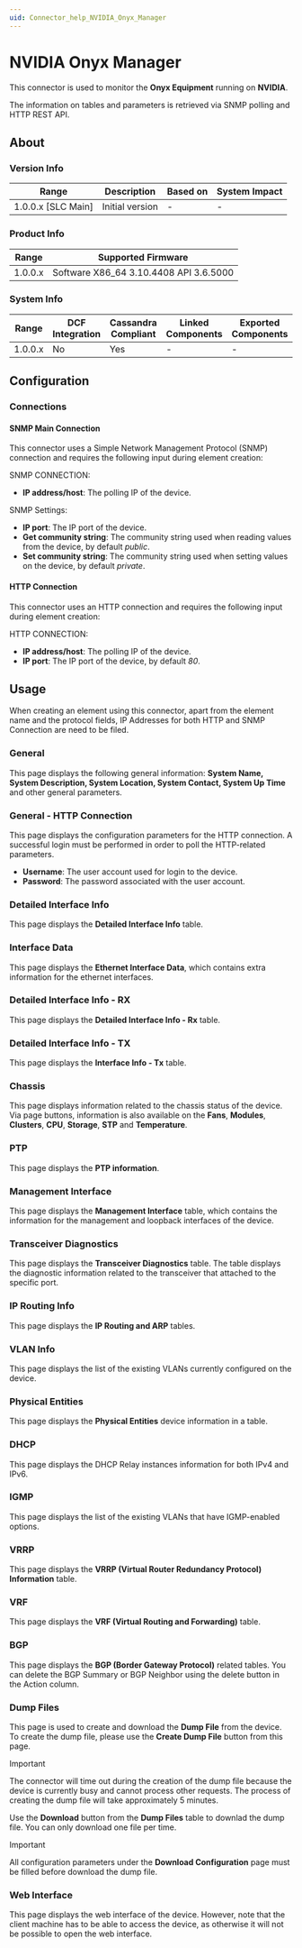 ```yaml
---
uid: Connector_help_NVIDIA_Onyx_Manager
---
```


# NVIDIA Onyx Manager

This connector is used to monitor the **Onyx Equipment** running on **NVIDIA**.

The information on tables and parameters is retrieved via SNMP polling and HTTP REST API.

## About

### Version Info

| Range              | Description            | Based on | System Impact |
|--------------------|------------------------|----------|---------------|
| 1.0.0.x [SLC Main] | Initial version        | -        | -             |

### Product Info

| Range   | Supported Firmware |
|---------|--------------------|
| 1.0.0.x | Software X86_64 3.10.4408 API 3.6.5000 |
### System Info

| Range     | DCF Integration     | Cassandra Compliant     | Linked Components     | Exported Components     |
|-----------|---------------------|-------------------------|-----------------------|-------------------------|
| 1.0.0.x   | No                  | Yes                     | -                     | -                       |

## Configuration

### Connections

#### SNMP Main Connection

This connector uses a Simple Network Management Protocol (SNMP) connection and requires the following input during element creation:

SNMP CONNECTION:

- **IP address/host**: The polling IP of the device.

SNMP Settings:

- **IP port**: The IP port of the device.
- **Get community string**: The community string used when reading values from the device, by default *public*.
- **Set community string**: The community string used when setting values on the device, by default *private*.

#### HTTP Connection

This connector uses an HTTP connection and requires the following input during element creation:

HTTP CONNECTION:

- **IP address/host**: The polling IP of the device.
- **IP port**: The IP port of the device, by default *80*.

## Usage
When creating an element using this connector, apart from the element name and the protocol fields, IP Addresses for both HTTP and SNMP Connection are need to be filed.
### General

This page displays the following general information: **System Name, System Description, System Location, System Contact, System Up Time** and other general parameters.

### General - HTTP Connection

This page displays the configuration parameters for the HTTP connection. A successful login must be performed in order to poll the HTTP-related parameters.

- **Username**: The user account used for login to the device.
- **Password**: The password associated with the user account.

### Detailed Interface Info

This page displays the **Detailed Interface Info** table.

### Interface Data

This page displays the **Ethernet Interface Data**, which contains extra information for the ethernet interfaces.

### Detailed Interface Info - RX

This page displays the **Detailed Interface Info - Rx** table.

### Detailed Interface Info - TX

This page displays the **Interface Info - Tx** table.

### Chassis

This page displays information related to the chassis status of the device. 
Via page buttons, information is also available on the **Fans**, **Modules**, **Clusters**, **CPU**, **Storage**, **STP** and **Temperature**.

### PTP

This page displays the **PTP information**.

### Management Interface

This page displays the **Management Interface** table, which contains the information for the management and loopback interfaces of the device.

### Transceiver Diagnostics

This page displays the **Transceiver Diagnostics** table. The table displays the diagnostic information related to the transceiver that attached to the specific port.

### IP Routing Info

This page displays the **IP Routing and ARP** tables.

### VLAN Info

This page displays the list of the existing VLANs currently configured on the device.

### Physical Entities

This page displays the **Physical Entities** device information in a table.

### DHCP

This page displays the DHCP Relay instances information for both IPv4 and IPv6.

### IGMP

This page displays the list of the existing VLANs that have IGMP-enabled options.

### VRRP

This page displays the **VRRP (Virtual Router Redundancy Protocol) Information** table.

### VRF

This page displays the **VRF (Virtual Routing and Forwarding)** table.

### BGP

This page displays the **BGP (Border Gateway Protocol)** related tables. You can delete the BGP Summary or BGP Neighbor using the delete button in the Action column.

### Dump Files

This page is used to create and download the **Dump File** from the device.
To create the dump file, please use the **Create Dump File** button from this page.

> [!IMPORTANT]
> The connector will time out during the creation of the dump file because the device is currently busy and cannot process other requests. The process of creating the dump file will take approximately 5 minutes.

Use the **Download** button from the **Dump Files** table to downlad the dump file. You can only download one file per time.

> [!IMPORTANT]
> All configuration parameters under the **Download Configuration** page must be filled before download the dump file.

### Web Interface

This page displays the web interface of the device. However, note that the client machine has to be able to access the device, as otherwise it will not be possible to open the web interface.
